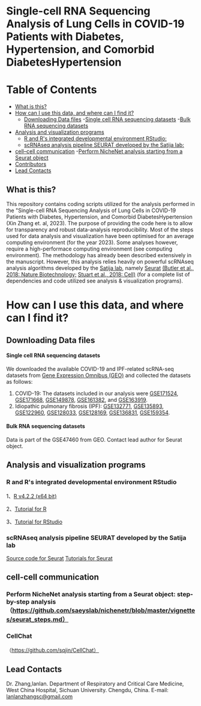 # Single-cell RNA Sequencing Analysis of Lung Cells in COVID-19 Patients with Diabetes, Hypertension, and Comorbid DiabetesHypertension

# Table of Contents
- [What is this?](#what-is-this)
- [How can I use this data, and where can I find it?](#how-can-i-use-this-data-and-where-can-i-find-it)
	- [Downloading Data files](##downloading-data-files)
		-[Single cell RNA sequencing datasets](###Single-cell-RNA-sequencing-datasets)
   		-[Bulk RNA sequencing datasets](####-Bulk-RNA-sequencing-datasets)
- [Analysis and visualization programs](#analysis-and-visualization-programs)
	- [R and R's integrated developmental environment RStudio:](#r-and-rs-integrated-developmental-environment-rstudio)
	- [scRNAseq analysis pipeline SEURAT developed by the Satija lab:](#scrnaseq-analysis-pipeline-seurat-developed-by-the-satija-lab)
- [cell–cell communication](##cell--cell-communication)
 	-[Perform NicheNet analysis starting from a Seurat object](###Perform-NicheNet-analysis-starting-from-a-Seurat-object)
- [Contributors](#Contributors)
- [Lead Contacts](#Lead-contacts)


## What is this?
This repository contains coding scripts utilized for the analysis performed in the "Single-cell RNA Sequencing Analysis of Lung Cells in COVID-19 Patients with Diabetes, Hypertension, and Comorbid DiabetesHypertension (Xin Zhang et. al, 2023). The purpose of providing the code here is to allow for transparency and robust data-analysis reproducibility. Most of the steps used for data analysis and visualization have been optimised for an average computing environment (for the year 2023). Some analyses however, require a high-performace computing environment (see computing environment). The methodology has already been described extensively in the manuscript. However, this analysis relies heavily on powerful scRNAseq analysis algorithms developed by the [Satija lab](https://satijalab.org/), namely [Seurat](https://satijalab.org/seurat/) [(Butler et al., 2018: Nature Biotechnology;](https://www.nature.com/articles/nbt.4096) [Stuart et al., 2018: Cell)](https://www.sciencedirect.com/science/article/pii/S0092867419305598?via%3Dihub) (for a complete list of dependencies and code utilized see analysis & visualization programs).

# How can I use this data, and where can I find it?
## Downloading Data files
#### Single cell RNA sequencing datasets
We downloaded the available COVID-19 and IPF-related scRNA-seq datasets from [Gene Expression Omnibus (GEO)](https://www.ncbi.nlm.nih.gov/geo/) and collected the datasets as follows:
1) COVID-19: The datasets included in our analysis were [GSE171524](https://www.ncbi.nlm.nih.gov/geo/query/acc.cgi?acc=GSE171524), [GSE171668](https://www.ncbi.nlm.nih.gov/geo/query/acc.cgi?acc=GSE171668), [GSE149878](https://www.ncbi.nlm.nih.gov/geo/query/acc.cgi?acc=GSE149878), [GSE161382](https://www.ncbi.nlm.nih.gov/geo/query/acc.cgi?acc=GSE161382), and [GSE163919](https://www.ncbi.nlm.nih.gov/geo/query/acc.cgi?acc=GSE163919). 
2) Idiopathic pulmonary fibrosis (IPF): [GSE132771](https://www.ncbi.nlm.nih.gov/geo/query/acc.cgi?acc=GSE132771), [GSE135893](https://www.ncbi.nlm.nih.gov/geo/query/acc.cgi?acc=GSE135893), [GSE122960](https://www.ncbi.nlm.nih.gov/geo/query/acc.cgi?acc=GSE122960), [GSE128033](https://www.ncbi.nlm.nih.gov/geo/query/acc.cgi?acc=GSE128033), [GSE128169](https://www.ncbi.nlm.nih.gov/geo/query/acc.cgi?acc=GSE128169), [GSE136831](https://www.ncbi.nlm.nih.gov/geo/query/acc.cgi?acc=GSE136831), [GSE159354](https://www.ncbi.nlm.nih.gov/geo/query/acc.cgi?acc=GSE159354).
#### Bulk RNA sequencing datasets
Data is part of the GSE47460 from GEO.
Contact lead author for Seurat object.

## Analysis and visualization programs
### R and R's integrated developmental environment RStudio
1、[R v4.2.2 (x64 bit)](https://cran.r-project.org/bin/windows/base/old/)

2、[Tutorial for R](https://cran.r-project.org/doc/manuals/r-release/R-intro.html)

3、[Tutorial for RStudio](https://resources.rstudio.com/) 


### scRNAseq analysis pipeline SEURAT developed by the Satija lab
[Source code for Seurat](https://cran.r-project.org/web/packages/Seurat/index.html)
[Tutorials for Seurat](https://satijalab.org/seurat/)

## cell-cell communication
### Perform NicheNet analysis starting from a Seurat object: step-by-step analysis（https://github.com/saeyslab/nichenetr/blob/master/vignettes/seurat_steps.md）
### CellChat
（https://github.com/sqjin/CellChat）
## Lead Contacts
Dr. Zhang,lanlan. Department of Respiratory and Critical Care Medicine, West China Hospital, Sichuan University. Chengdu, China. E-mail: lanlanzhangsc@gmail.com
